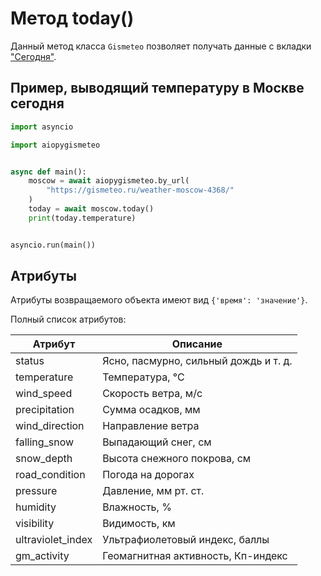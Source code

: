 # Метод today()

Данный метод класса `Gismeteo` позволяет получать данные с вкладки ["Сегодня"](https://gismeteo.ru/weather-moscow-4368/today/).

## Пример, выводящий температуру в Москве сегодня

```python
import asyncio

import aiopygismeteo


async def main():
    moscow = await aiopygismeteo.by_url(
        "https://gismeteo.ru/weather-moscow-4368/"
    )
    today = await moscow.today()
    print(today.temperature)


asyncio.run(main())
```

## Атрибуты

Атрибуты возвращаемого объекта имеют вид `{'время': 'значение'}`.

Полный список атрибутов:

| Атрибут           | Описание                              |
| ----------------- | ------------------------------------- |
| status            | Ясно, пасмурно, сильный дождь и т. д. |
| temperature       | Температура, °C                       |
| wind_speed        | Скорость ветра, м/с                   |
| precipitation     | Сумма осадков, мм                     |
| wind_direction    | Направление ветра                     |
| falling_snow      | Выпадающий снег, см                   |
| snow_depth        | Высота снежного покрова, см           |
| road_condition    | Погода на дорогах                     |
| pressure          | Давление, мм рт. ст.                  |
| humidity          | Влажность, %                          |
| visibility        | Видимость, км                         |
| ultraviolet_index | Ультрафиолетовый индекс, баллы        |
| gm_activity       | Геомагнитная активность, Кп-индекс    |
